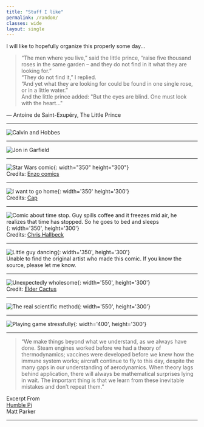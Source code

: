 ```yaml
---
title: "Stuff I like"
permalink: /random/
classes: wide
layout: single
---
```


I will like to hopefully organize this properly some day...

> “The men where you live,” said the little prince, “raise five thousand roses in the same garden – and they do not find in it what they are looking for.”  
> “They do not find it,” I replied.  
> “And yet what they are looking for could be found in one single rose, or in a little water.”  
> And the little prince added: "But the eyes are blind. One must look with the heart..."

— Antoine de Saint-Exupéry, The Little Prince

---

![Calvin and Hobbes](./images/calvin1.jpg)

---

![Jon in Garfield](./images/jon_garfield.jpg "Garfield comic")  

---

![Star Wars comic](./images/starwars.jpg){: width="350" height="300"}  
Credits: [Enzo comics](https://enzocomics.tumblr.com/)

---

![I want to go home](./images/gohome.png){: width='350' height='300'}  
Credits: [Cap](https://twitter.com/_caplog/)

---

![Comic about time stop. Guy spills coffee and it freezes mid air, he realizes that time has stopped. So he goes to bed and sleeps](./images/timestop.jpg){: width='350', height='300'}  
Credits: [Chris Hallbeck](https://www.instagram.com/chrishallbeck/)

---

![Little guy dancing](./images/guy_dance.jpg){: width='350', height='300'}  
Unable to find the original artist who made this comic. If you know the source, please let me know.

---

![Unexpectedly wholesome](./images/bully.png){: width='550', height='300'}  
Credit: [Elder Cactus](https://www.eldercactus.com/)

---

![The real scientific method](./images/data.jpg){: width='550', height='300'}  

---

![Playing game stressfully](./images/game.jpg){: width='400', height='300'}

---

> “We make things beyond what we understand, as we always have done. Steam engines worked before we had a theory of thermodynamics; vaccines were developed before we knew how the immune system works; aircraft continue to fly to this day, despite the many gaps in our understanding of aerodynamics. When theory lags behind application, there will always be mathematical surprises lying in wait. The important thing is that we learn from these inevitable mistakes and don’t repeat them.”

Excerpt From  
[Humble Pi](https://www.goodreads.com/en/book/show/39074550)  
Matt Parker

---